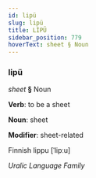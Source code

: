 ```yaml
---
id: lipü
slug: lipü
title: LİPÜ
sidebar_position: 779
hoverText: sheet § Noun
---
```


### lipü

*sheet* **§** Noun

**Verb**: to be a sheet

**Noun**: sheet

**Modifier**: sheet-related

Finnish lippu [ˈlipːu]

*Uralic Language Family*